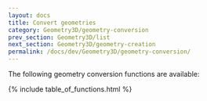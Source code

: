```yaml
---
layout: docs
title: Convert geometries
category: Geometry3D/geometry-conversion
prev_section: Geometry3D/list
next_section: Geometry3D/geometry-creation
permalink: /docs/dev/Geometry3D/geometry-conversion/
---
```


The following geometry conversion functions are available:

{% include table_of_functions.html %}
